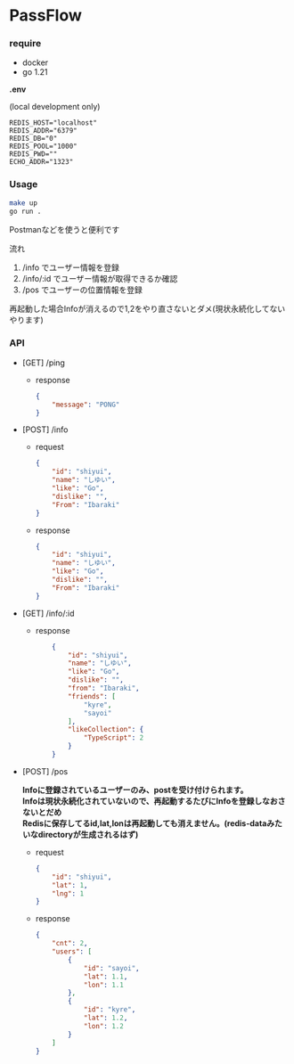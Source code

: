 # PassFlow

### require

- docker
- go 1.21

**.env**

(local development only)  
```env
REDIS_HOST="localhost"
REDIS_ADDR="6379"
REDIS_DB="0"
REDIS_POOL="1000"
REDIS_PWD=""
ECHO_ADDR="1323"
```

### Usage

```bash
make up
go run .
```

Postmanなどを使うと便利です

流れ

1. /info でユーザー情報を登録
2. /info/:id でユーザー情報が取得できるか確認
3. /pos でユーザーの位置情報を登録

再起動した場合Infoが消えるので1,2をやり直さないとダメ(現状永続化してない やります)

### API

- [GET] /ping

    - response
    
        ```json
        {
            "message": "PONG"
        }
        ```

- [POST] /info

    - request
    
        ```json
        {
            "id": "shiyui",
            "name": "しゆい",
            "like": "Go",
            "dislike": "",
            "From": "Ibaraki"
        }
        ```
    
    - response
    
        ```json
        {
            "id": "shiyui",
            "name": "しゆい",
            "like": "Go",
            "dislike": "",
            "From": "Ibaraki"
        }
        ```

- [GET] /info/:id

    - response
    
        ```json
            {
                "id": "shiyui",
                "name": "しゆい",
                "like": "Go",
                "dislike": "",
                "from": "Ibaraki",
                "friends": [
                    "kyre",
                    "sayoi"
                ],
                "likeCollection": {
                    "TypeScript": 2
                }
            }
        ```

- [POST] /pos

    **Infoに登録されているユーザーのみ、postを受け付けられます。**  
    **Infoは現状永続化されていないので、再起動するたびにInfoを登録しなおさないとだめ**  
    **Redisに保存してるid,lat,lonは再起動しても消えません。(redis-dataみたいなdirectoryが生成されるはず)**  

    - request
    
        ```json
        {
            "id": "shiyui",
            "lat": 1,
            "lng": 1
        }
        ```
    
    - response
    
        ```json
        {
            "cnt": 2,
            "users": [
                {
                    "id": "sayoi",
                    "lat": 1.1,
                    "lon": 1.1
                },
                {
                    "id": "kyre",
                    "lat": 1.2,
                    "lon": 1.2
                }
            ]
        }
        ```